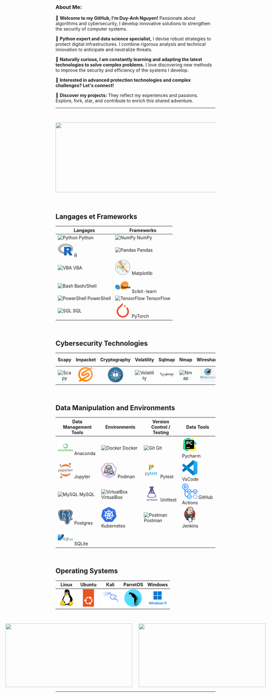 ### About Me:  
🌟 **Welcome to my GitHub, I'm Duy-Anh Nguyen!** Passionate about algorithms and cybersecurity, I develop innovative solutions to strengthen the security of computer systems.

🐍 **Python expert and data science specialist,** I devise robust strategies to protect digital infrastructures. I combine rigorous analysis and technical innovation to anticipate and neutralize threats.

🔬 **Naturally curious, I am constantly learning and adapting the latest technologies to solve complex problems.** I love discovering new methods to improve the security and efficiency of the systems I develop.

🤝 **Interested in advanced protection technologies and complex challenges? Let's connect!**

🚀 **Discover my projects:** They reflect my experiences and passions. Explore, fork, star, and contribute to enrich this shared adventure.
___
<p>&nbsp;</p>

<p align="center">
  <img width="800" height="220" src="https://streak-stats.demolab.com?user=Tom-Souillard&theme=highcontrast&hide_border=true&border_radius=5&card_width=800&ring=79ff97&fire=79ff97&currStreakLabel=79ff97">
</p>

<p>&nbsp;</p>

## Langages et Frameworks
| Langages | Frameworks |
| --- | --- |
| ![Python](https://img.icons8.com/color/48/000000/python.png) Python | ![NumPy](https://img.icons8.com/color/48/000000/numpy.png) NumPy |
| <img src="https://github.com/devicons/devicon/blob/master/icons/r/r-original.svg" title="R"  alt="R" width="48" height="48"/> R | ![Pandas](https://img.icons8.com/color/48/000000/pandas.png) Pandas |
| ![VBA](https://img.icons8.com/color/48/000000/microsoft-excel-2019.png) VBA | <img src="https://github.com/devicons/devicon/blob/master/icons/matplotlib/matplotlib-original.svg" title="mpl" alt="mpl" width="48" height="48"/> Matplotlib |
| ![Bash](https://img.icons8.com/color/48/000000/bash.png) Bash/Shell | <img src="https://github.com/devicons/devicon/blob/master/icons/scikitlearn/scikitlearn-original.svg" title="Scikit-learn" alt="Scikit-learn" width="48" height="48"/> Scikit-learn |
| ![PowerShell](https://img.icons8.com/color/48/000000/powershell.png) PowerShell | ![TensorFlow](https://img.icons8.com/color/48/000000/tensorflow.png) TensorFlow |
| ![SQL](https://img.icons8.com/color/48/000000/sql.png) SQL | <img src="https://github.com/devicons/devicon/blob/master/icons/pytorch/pytorch-original.svg" title="PyTorch" alt="PyTorch" width="48" height="48"/> PyTorch |

<p>&nbsp;</p>

## Cybersecurity Technologies
| Scapy | Impacket | Cryptography | Volatility | Sqlmap | Nmap | Wireshark | Metasploit | Burp Suite |
|:-----:|:--------:|:------------:|:----------:|:------:|:----:|:---------:|:----------:|:----------:|
| <img src="https://github.com/secdev/scapy/blob/master/doc/scapy_logo.png" title="Scapy" alt="Scapy" width="48" height="48"/> | <img src="assets/impacket.png" title="Impacket" alt="Impacket" width="48" height="48"/> | <img src="assets/cryptography.jpg" title="Cryptography" alt="Cryptography" width="48" height="48"/> | <img src="https://github.com/volatilityfoundation/volatility/blob/master/resources/volatility.svg" title="Volatility" alt="Volatility" width="48" height="48"/> | <img src="assets/sqlmap.png" title="Sqlmap" alt="Sqlmap" width="48" height="48"/> | <img src="https://img.icons8.com/color/48/000000/nmap.png" title="Nmap" alt="Nmap" width="48" height="48"/> | <img src="assets/wireshark.jpg" title="Wireshark" alt="Wireshark" width="48" height="48"/> | <img src="https://img.icons8.com/color/48/000000/metasploit.png" title="Metasploit" alt="Metasploit" width="48" height="48"/> | <img src="assets/BurpSuite.png" title="BurpSuite" alt="BurpSuite" width="48" height="48"/> |

<p>&nbsp;</p>

## Data Manipulation and Environments
| Data Management Tools | Environments | Version Control / Testing | Data Tools |
| --- | --- | --- | --- |
| <img src="https://github.com/devicons/devicon/blob/master/icons/anaconda/anaconda-original-wordmark.svg" title="Anaconda" alt="Anaconda" width="48" height="48"/> Anaconda | ![Docker](https://img.icons8.com/color/48/000000/docker.png) Docker | ![Git](https://img.icons8.com/color/48/000000/git.png) Git | <img src="https://github.com/devicons/devicon/blob/master/icons/pycharm/pycharm-original.svg" title="Pycharm" alt="Pycharm" width="48" height="48"/> Pycharm |
| <img src="https://github.com/devicons/devicon/blob/master/icons/jupyter/jupyter-original-wordmark.svg" title="Jupyter" alt="Jupyter" width="48" height="48"/> Jupyter | <img src="https://github.com/devicons/devicon/blob/master/icons/podman/podman-original.svg" title="Podman" alt="Podman" width="48" height="48"/> Podman |  <img src="https://github.com/devicons/devicon/blob/master/icons/pytest/pytest-original-wordmark.svg" title="pytest" alt="pytest" width="48" height="48"/> Pytest | <img src="https://github.com/devicons/devicon/blob/master/icons/vscode/vscode-original.svg" title="VsCode" alt="VsCode" width="48" height="48"/> VsCode | |
| ![MySQL](https://img.icons8.com/color/48/000000/mysql-logo.png) MySQL | ![VirtualBox](https://img.icons8.com/color/48/000000/virtualbox.png) VirtualBox | <img src="assets/unitest.png" title="unittest" alt="unittest" width="48" height="48"/> Unittest | <img src="https://github.com/devicons/devicon/blob/master/icons/githubactions/githubactions-original.svg" title="GitHub Actions" alt="GitHub Actions" width="48" height="48"/> GitHub Actions |
| <img src="https://github.com/devicons/devicon/blob/master/icons/postgresql/postgresql-original.svg" title="Postgres" alt="Postgres" width="48" height="48"/> Postgres | <img src="https://github.com/devicons/devicon/blob/master/icons/kubernetes/kubernetes-original.svg" title="Kubernetes" alt="Kubernetes" width="48" height="48"/> Kubernetes | ![Postman](https://img.icons8.com/color/48/000000/postman.png) Postman | <img src="https://github.com/devicons/devicon/blob/master/icons/jenkins/jenkins-original.svg" title="Jenkins" alt="Jenkins" width="48" height="48"/> Jenkins |
| <img src="https://github.com/devicons/devicon/blob/master/icons/sqlite/sqlite-original-wordmark.svg" title="SQLite" alt="SQLite" width="48" height="48"/> SQLite |  |  |  |

<p>&nbsp;</p>

## Operating Systems
|   Linux   |   Ubuntu   |    Kali    |  ParrotOS  |  Windows  |
|:---------:|:----------:|:----------:|:----------:|:---------:|
| <img src="https://github.com/devicons/devicon/blob/master/icons/linux/linux-original.svg" title="Linux" alt="Linux" width="55" height="55"/> | <img src="https://github.com/devicons/devicon/blob/master/icons/ubuntu/ubuntu-original.svg" title="Ubuntu" alt="Ubuntu" width="55" height="55"/> | <img src="https://github.com/canaleal/devicon/blob/new-icon-kali-linux/icons/kalilinux/kalilinux-original-wordmark.svg" title="Kali Linux" alt="Kali Linux" width="55" height="55"/> | <img src="https://github.com/ParrotSec/parrot-themes/blob/master/icons/parrot-logo.png" title="ParrotOS" alt="ParrotOS" width="55" height="55"/> | <img src="https://github.com/devicons/devicon/blob/master/icons/windows11/windows11-original-wordmark.svg" title="Windows" alt="Windows" width="55" height="55"/> |

<p>&nbsp;</p>

<div align="center" style="display: flex; justify-content: center; gap: 20px;">
  <img width="400" height="200" src="https://github-readme-stats.vercel.app/api?username=Tom-Souillard&rank_icon=github&show_icons=true&title_color=79ff97&icon_color=79ff97&text_color=ffffff&bg_color=0D1117">

  <img width="400" height="200" src="https://github-readme-stats.vercel.app/api/top-langs/?username=Tom-Souillard&size_weight=0.15&count_weight=0.5&layout=compact&theme=vision-friendly-dark&bg_color=0D1117&title_color=79ff97&text_color=ffffff">

</div>


</div>

---

